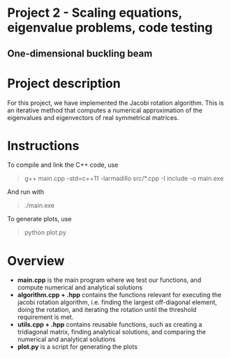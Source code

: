 # Project 2 - Scaling equations, eigenvalue problems, code testing
## One-dimensional buckling beam

# Project description
For this project, we have implemented the Jacobi rotation algorithm. This is an iterative method that computes a numerical approximation of the eigenvalues and eigenvectors of real symmetrical matrices. 

# Instructions
To compile and link the C++ code, use
> g++ main.cpp -std=c++11 -larmadillo src/*.cpp -I include -o main.exe

And run with
> ./main.exe

To generate plots, use
> python plot.py

# Overview
- **main.cpp** is the main program where we test our functions, and compute numerical and analytical solutions
- **algorithm.cpp + .hpp** contains the functions relevant for executing the jacobi rotation algorithm, i.e. finding the largest off-diagonal element, doing the rotation, and iterating the rotation until the threshold requirement is met.
- **utils.cpp + .hpp** contains reusable functions, such as creating a tridiagonal matrix, finding analytical solutions, and comparing the numerical and analytical solutions
- **plot.py** is a script for generating the plots
